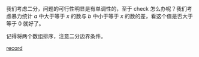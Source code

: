 我们考虑二分，问题的可行性明显是有单调性的，至于 check 怎么办呢？我们考虑暴力统计 $a$ 中大于等于 $x$ 的数与 $b$ 中小于等于 $x$ 的数的差，看这个值是否大于等于 $0$ 就好了。

记得将两个数组排序，注意二分边界条件。

[record](https://www.luogu.com.cn/record/118538394)